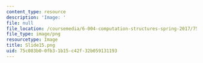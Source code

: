 ```yaml
---
content_type: resource
description: 'Image: '
file: null
file_location: /coursemedia/6-004-computation-structures-spring-2017/75c083b00fb31b15c42f32b059131193_Slide15.png
file_type: image/png
resourcetype: Image
title: Slide15.png
uid: 75c083b0-0fb3-1b15-c42f-32b059131193
---
```

